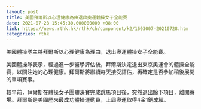 ```yaml
---
layout: post
title: 美國拜爾斯以心理健康為由退出奧運體操女子全能賽
date: 2021-07-28 15:45:30.000000000 +08:00
link: https://news.rthk.hk/rthk/ch/component/k2/1603007-20210728.htm
categories: rthk
---
```


美國體操隊主將拜爾斯以心理健康為理由，退出奧運體操女子全能賽。

美國體操隊表示，經過進一步醫學評估後，拜爾斯決定退出東京奧運會的體操全能賽，以關注她的心理健康。拜爾斯將繼續每天接受評估，再確定是否參加稍後展開的單項賽事。

較早前，拜爾斯在體操女子團體決賽完成跳馬項目後，突然退出餘下項目，離開賽場。拜爾斯是美國歷來最成功體操運動員，上屆奧運取得4金1銅成績。
